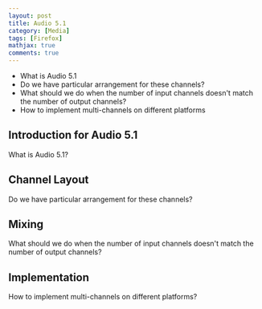 ```yaml
---
layout: post
title: Audio 5.1
category: [Media]
tags: [Firefox]
mathjax: true
comments: true
---
```

- What is Audio 5.1
- Do we have particular arrangement for these channels?
- What should we do when the number of input channels doesn't match the number of output channels?
- How to implement multi-channels on different platforms


## Introduction for Audio 5.1
What is Audio 5.1?

## Channel Layout
Do we have particular arrangement for these channels?

## Mixing
What should we do when the number of input channels doesn't match  the number of output channels?

## Implementation
How to implement multi-channels on different platforms?